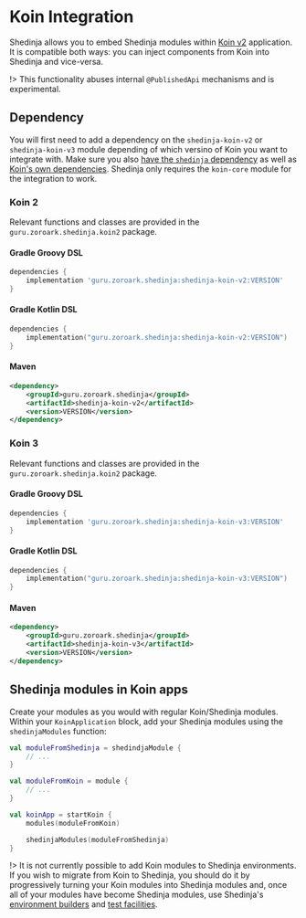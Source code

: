 # Koin Integration

Shedinja allows you to embed Shedinja modules within [Koin v2](https://insert-koin.io/) application. It is compatible both ways: you can inject components from Koin into Shedinja and vice-versa.

!> This functionality abuses internal `@PublishedApi` mechanisms and is experimental.

## Dependency

You will first need to add a dependency on the `shedinja-koin-v2` or `shedinja-koin-v3` module depending of which versino of Koin you want to integrate with. Make sure you also [have the `shedinja` dependency](/usage/GettingStarted.md#adding-shedinja) as well as [Koin's own dependencies](https://insert-koin.io/docs/setup/v2). Shedinja only requires the `koin-core` module for the integration to work.


### Koin 2

Relevant functions and classes are provided in the `guru.zoroark.shedinja.koin2` package.

<!-- tabs:start -->

#### **Gradle Groovy DSL**

```groovy
dependencies {
    implementation 'guru.zoroark.shedinja:shedinja-koin-v2:VERSION'
}
```

#### **Gradle Kotlin DSL**

```kotlin
dependencies {
    implementation("guru.zoroark.shedinja:shedinja-koin-v2:VERSION")
}
```

#### **Maven**

```xml
<dependency>
    <groupId>guru.zoroark.shedinja</groupId>
    <artifactId>shedinja-koin-v2</artifactId>
    <version>VERSION</version>
</dependency>
```

<!-- tabs:end -->

### Koin 3

Relevant functions and classes are provided in the `guru.zoroark.shedinja.koin2` package.

<!-- tabs:start -->

#### **Gradle Groovy DSL**

```groovy
dependencies {
    implementation 'guru.zoroark.shedinja:shedinja-koin-v3:VERSION'
}
```

#### **Gradle Kotlin DSL**

```kotlin
dependencies {
    implementation("guru.zoroark.shedinja:shedinja-koin-v3:VERSION")
}
```

#### **Maven**

```xml
<dependency>
    <groupId>guru.zoroark.shedinja</groupId>
    <artifactId>shedinja-koin-v3</artifactId>
    <version>VERSION</version>
</dependency>
```

<!-- tabs:end -->

## Shedinja modules in Koin apps

Create your modules as you would with regular Koin/Shedinja modules. Within your `KoinApplication` block, add your Shedinja modules using the `shedinjaModules` function:

```kotlin
val moduleFromShedinja = shedindjaModule {
    // ...
}

val moduleFromKoin = module {
    // ...
}

val koinApp = startKoin {
    modules(moduleFromKoin)

    shedinjaModules(moduleFromShedinja)
}
```

!> It is not currently possible to add Koin modules to Shedinja environments. If you wish to migrate from Koin to Shedinja, you should do it by progressively turning your Koin modules into Shedinja modules and, once all of your modules have become Shedinja modules, use Shedinja's [environment builders](Environment.md) and [test facilities](Testing.md).
